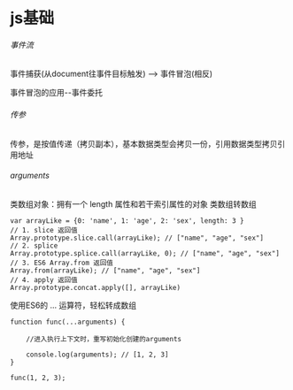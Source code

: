 # js基础
###### 事件流
事件捕获(从document往事件目标触发) --> 事件冒泡(相反)

事件冒泡的应用--事件委托
###### 传参
传参，是按值传递（拷贝副本），基本数据类型会拷贝一份，引用数据类型拷贝引用地址
###### arguments
类数组对象：拥有一个 length 属性和若干索引属性的对象
类数组转数组
```
var arrayLike = {0: 'name', 1: 'age', 2: 'sex', length: 3 }
// 1. slice 返回值
Array.prototype.slice.call(arrayLike); // ["name", "age", "sex"] 
// 2. splice
Array.prototype.splice.call(arrayLike, 0); // ["name", "age", "sex"] 
// 3. ES6 Array.from 返回值
Array.from(arrayLike); // ["name", "age", "sex"] 
// 4. apply 返回值
Array.prototype.concat.apply([], arrayLike)
```
使用ES6的 ... 运算符，轻松转成数组
```
function func(...arguments) {

    //进入执行上下文时，重写初始化创建的arguments
    
    console.log(arguments); // [1, 2, 3]
}

func(1, 2, 3);
```